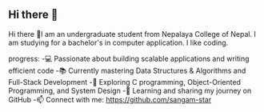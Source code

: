## Hi there 👋

Hi there 👋I am an undergraduate student from Nepalaya College of Nepal. I am studying for a bachelor's in computer application. I like coding.

progress:
-💻 Passionate about building scalable applications and writing efficient code
-📚 Currently mastering Data Structures & Algorithms and Full-Stack Development
-🎯 Exploring C programming, Object-Oriented Programming, and System Design
-🌱 Learning and sharing my journey on GitHub
-📫 Connect with me: https://github.com/sangam-star
